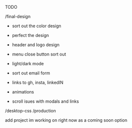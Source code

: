TODO

/final-design
- sort out the color design
- perfect the design 
- header and logo design
- menu close button sort out

- light/dark mode
- sort out email form
- links to gh, insta, linkedIN
- animations

- scroll isues with modals and links

/desktop-css
/production

add project im working on right now as a coming soon option